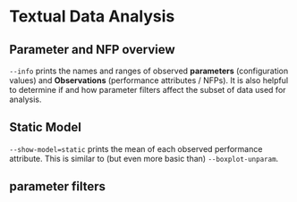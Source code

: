 # Textual Data Analysis

## Parameter and NFP overview

`--info` prints the names and ranges of observed **parameters** (configuration values) and **Observations** (performance attributes / NFPs).
It is also helpful to determine if and how parameter filters affect the subset of data used for analysis.

## Static Model

`--show-model=static` prints the mean of each observed performance attribute.
This is similar to (but even more basic than) `--boxplot-unparam`.

## parameter filters
